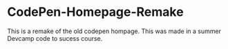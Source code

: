# CodePen-Homepage-Remake
This is a remake of the old codepen hompage.
This was made in a summer Devcamp code to sucess course.
